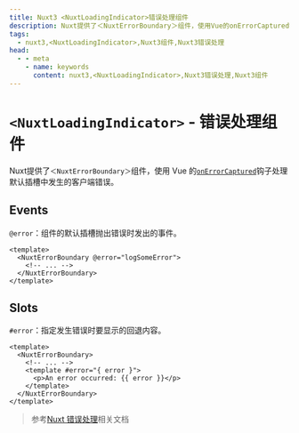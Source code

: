 ```yaml
---
title: Nuxt3 <NuxtLoadingIndicator>错误处理组件
description: Nuxt提供了＜NuxtErrorBoundary＞组件，使用Vue的onErrorCaptured钩子处理默认插槽中发生的客户端错误。
tags: 
  - nuxt3,<NuxtLoadingIndicator>,Nuxt3组件,Nuxt3错误处理
head:
  - - meta
    - name: keywords
      content: nuxt3,<NuxtLoadingIndicator>,Nuxt3错误处理,Nuxt3组件
---
```


# `<NuxtLoadingIndicator>` - 错误处理组件

Nuxt提供了`＜NuxtErrorBoundary＞`组件，使用 Vue 的[`onErrorCaptured`](https://vuejs.org/api/composition-api-lifecycle.html#onerrorcaptured)钩子处理默认插槽中发生的客户端错误。

## Events

`@error`：组件的默认插槽抛出错误时发出的事件。

```vue
<template>
  <NuxtErrorBoundary @error="logSomeError">
    <!-- ... -->
  </NuxtErrorBoundary>
</template>
```

## Slots

`#error`：指定发生错误时要显示的回退内容。

```vue
<template>
  <NuxtErrorBoundary>
    <!-- ... -->
    <template #error="{ error }">
      <p>An error occurred: {{ error }}</p>
    </template>
  </NuxtErrorBoundary>
</template>
```

> 参考[Nuxt 错误处理](https://v3.nuxtjs.org/guide/features/error-handling/)相关文档